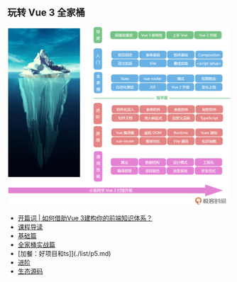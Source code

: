 <!--
 * @Author: zhangyu
 * @Email: zhangdulin@outlook.com
 * @Date: 2022-09-21 18:51:48
 * @LastEditors: zhangyu
 * @LastEditTime: 2023-02-18 16:12:17
 * @Description: 
-->

## 玩转 Vue 3 全家桶
![知识体系](./img/b8fa99b00f432b7df6d3a292ec0a8095.webp "知识体系")

- [开篇词 | 如何借助Vue 3建构你的前端知识体系？](./list/p1.md)
- [课程导读](./list/p2.md)
- [基础篇](./list/p3.md)
- [全家桶实战篇](./list/p4.md)
- [加餐：好项目和ts]](./list/p5.md)
- [进阶](./list/p6.md)
- [生态源码](./list/p7.md)



<Gitalk />
